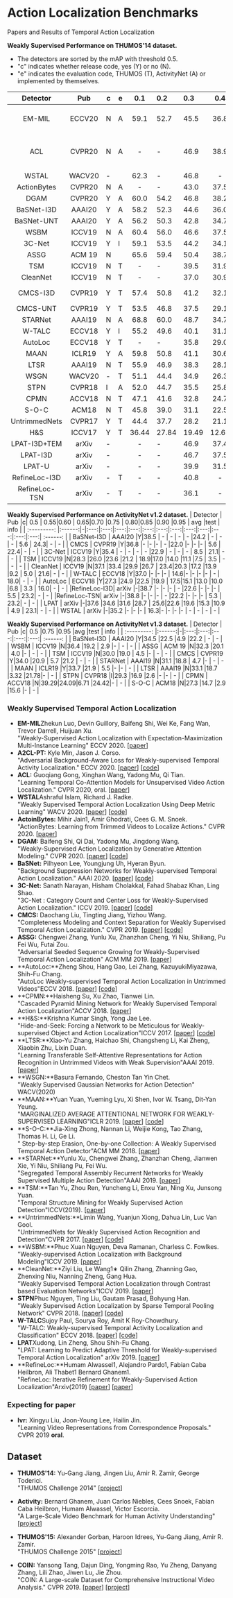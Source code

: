 # Action Localization Benchmarks
Papers and Results of Temporal Action Localization

**Weakly Supervised Performance on THUMOS'14 dataset.**

- The detectors are sorted by the mAP with threshold 0.5.
- "c" indicates whether release code, yes (Y) or no (N).
- "e" indicates the evaluation code, THUMOS (T), ActivityNet (A) or implemented by themselves.


|  Detector   |   Pub  |c|e| 0.1 | 0.2 | 0.3 |0.4  | 0.5 | 0.6 | 0.7 | 0.8 | 0.9 |avg  |   info   |
| :---------: |:------:|-|-|:---:|:----|:----|:---:|:---:|:---:|:---:|:---:|:---:|:---:| :------: |
| EM-MIL  | ECCV20 |N|A|59.1 |52.7 |45.5 |36.8 |30.5 | 22.7 | 16.4 | - | - | -   | Use existing classifiation results |
| ACL  | CVPR20 |N|A| - | - |46.9 |38.9 |30.1 |19.8 |10.4 | -  | -  | -   | Report unsupervised performance as well |
| WSTAL       | WACV20  |-| |62.3 |-    |46.8 |-    |29.6 |-    |9.7  |-    |-    |-    |    -     |
| ActionBytes  | CVPR20 |N|A| - | - |43.0 |37.5 |29.0 | - |9.5 | -  | -  | -   | - |
| DGAM  | CVPR20 |Y|A| 60.0|54.2 |46.8 |38.2 |28.8 |19.8 |11.4 |3.6  |0.4  | -   |    -     |
| BaSNet-I3D  | AAAI20 |Y|A| 58.2|52.3 |44.6 |36.0 |27.0 |18.6 |10.4 |3.9  |0.5  | -   |    -     |
| BaSNet-UNT  | AAAI20 |Y|A| 56.2|50.3 |42.8 |34.7 |25.1 |17.1 |9.3  |3.7  |0.5  | -   |    -     |
|   WSBM      | ICCV19 |N|A| 60.4|56.0 |46.6 |37.5 |26.8 |17.6 |9.0  |3.3  |0.4  | -   |    -     |
|   3C-Net    | ICCV19 |Y|I| 59.1|53.5 |44.2 |34.1 |26.6 |  -  |8.1  |  -  | -   | -   |    -     |
|    ASSG     | ACM 19 |N| | 65.6|59.4 |50.4 |38.7 |25.4 |15.0 |6.6  |  -  |  -  | -   |    -     |
|    TSM      | ICCV19 |N|T|  -  | -   |39.5 |31.9 |24.5 |13.8 |7.1  |  -  |  -  |23.4 |    -     |
|  CleanNet   | ICCV19 |N|T|  -  | -   |37.0 |30.9 |23.9 |13.9 |7.1  |  -  |  -  | -   |    -     |
|  CMCS-I3D   | CVPR19 |Y|T| 57.4|50.8 |41.2 |32.1 |23.1 |15.0 |7.0  |  -  | -   | -   |report avg-mAP|
|  CMCS-UNT   | CVPR19 |Y|T| 53.5|46.8 |37.5 |29.1 |19.9 |12.3 |6.0  |  -  | -   | -   |    -     |
|  STARNet    | AAAI19 |N|A|68.8 |60.0 |48.7 |34.7 |23.0 |-    |-    |  -  |  -  |-    |    -     |
|  W-TALC     | ECCV18 |Y|I|55.2 |49.6 |40.1 |31.1 |22.8 |-    |-    |  -  |  -  |7.6  |    -     |
|  AutoLoc    | ECCV18 |Y|T|-    |-    |35.8 |29.0 |21.2 |13.4 |5.8  |  -  |  -  |-    |    -     |
|  MAAN       | ICLR19 |Y|A|59.8 |50.8 |41.1 |30.6 |20.3 |12.0 |6.9  |2.6  |0.2  |94.1 |    -     |
|  LTSR       | AAAI19 |N|T|55.9 |46.9 |38.3 |28.1 |18.6 |11.0 |5.59 |2.19 |0.29 |-    |    -     |
| WSGN        | WACV20 |-|T|51.1 |44.4 |34.9 |26.3 |18.1 |11.6 |6.5  |-    |-    |-    |    -     |
|  STPN       | CVPR18 |I|A|52.0 |44.7 |35.5 |25.8 |16.9 |9.9  |4.3  |1.2  |0.1  |-    |    -     |
|  CPMN       | ACCV18 |N|T|47.1 |41.6 |32.8 |24.7 |16.1 |10.1 |5.5  |-    |-    |-    |    -     |
|  S-O-C      | ACM18  |N|T|45.8 |39.0 |31.1 |22.5 |15.9 |-    |-    |-    |-    |-    |    -     |
|UntrimmedNets| CVPR17 |Y|T|44.4 |37.7 |28.2 |21.1 |13.7 |-    |-    |-    |-    |-    |    -     |
|  H&S        | ICCV17 |Y|T|36.44|27.84|19.49|12.66|6.84 |-    |-    |-    |-    |-    |    -     |
|LPAT-I3D+TEM | arXiv  |-| |-    |-    |46.9 |37.4 |28.0 |16.6 |9.2  |-    |-    |27.6 |    -     |
| LPAT-I3D    | arXiv  |-| |-    |-    |46.7 |37.5 |27.9 |17.6 |9.2  |-    |-    |27.6 |    -     |
| LPAT-U      | arXiv  |-| |-    |-    |39.9 |31.5 |22.6 |14.2 |7.9  |-    |-    |27.6 |    -     |
|RefineLoc-I3D| arXiv  |-|T|-    |-    |40.8 |-    |23.1 |-    |5.3  |-    |-    |-    |    -     |
|RefineLoc-TSN| arXiv  |-|T|-    |-    |36.1 |-    |22.6 |-    |5.8  |-    |-    |-    |    -     |




**Weakly Supervised Performance on ActivityNet v1.2 dataset.**
|  Detector   |  Pub   |c| 0.5 | 0.55|0.60 | 0.65|0.70 |0.75 | 0.80|0.85 |0.90 |0.95 | avg |test |   info   |
| :---------: |:------:|-|:---:|:---:|:---:|:---:|:---:|:---:|:---:|:---:|:---:|:---:|:---:|:---:| :------: |
| BaSNet-I3D  | AAAI20 |Y|38.5 |   - | -   |  -  | -   |24.2 |  -  | -   | -   | 5.6 | 24.3|   - |     -    |
| CMCS        | CVPR19 |Y|36.8 |-    |-    |-    | -   |22.0 |-    |-    |-    | 5.6 | 22.4|   - |     -    |
| 3C-Net      | ICCV19 |Y|35.4 |   - | -   |  -  | -   |22.9 |  -  | -   | -   | 8.5 | 21.1|   - |     -    |
| TSM         | ICCV19 |N|28.3 |26.0 |23.6 |21.2 | 18.9|17.0 |14.0 |11.1 |7.5  | 3.5 | -   |   - |     -    |
| CleanNet    | ICCV19 |N|37.1 |33.4 |29.9 |26.7 | 23.4|20.3 |17.2 |13.9 |9.2  | 5.0 | 21.6|   - |     -    |
| W-TALC      | ECCV18 |Y|37.0 |-    |-    |-    | 14.6|-    |-    |-    |-    | -   | 18.0|   - |     -    |
| AutoLoc     | ECCV18 |Y|27.3 |24.9 |22.5 |19.9 | 17.5|15.1 |13.0 |10.0 |6.8  | 3.3 | 16.0| -   |     -    |
|RefineLoc-I3D| arXiv  |-|38.7 |-    |-    |-    | -   |22.6 |-    |-    |-    | 5.5 | 23.2| -   |     -    |
|RefineLoc-TSN| arXiv  |-|38.8 |-    |-    |-    | -   |22.2 |-    |-    |-    | 5.3 | 23.2| -   |     -    |
| LPAT        | arXiv  |-|37.6 |34.6 |31.6 |28.7 | 25.6|22.6 |19.6 |15.3 |10.9 | 4.9 | 23.1| -   |     -    |
|   WSTAL     | arXiv  |-|35.2 |-    |-    |-    | 16.3|-    |-    |-    |-    | -   | -   | -   |     -    |


**Weakly Supervised Performance on ActivityNet v1.3 dataset.**
|  Detector   |  Pub   |c| 0.5 |0.75 |0.95 |avg  |test |   info   |
| :---------: |:------:|-|:---:|:---:|:---:|:---:|:---:| :------: |
| BaSNet-I3D  | AAAI20 |Y|34.5 |22.5 |4.9  |22.2 | -   |     -    |
| WSBM        | ICCV19 |N|36.4 |19.2 | 2.9 |-    | -   |     -    |
| ASSG        | ACM 19 |N|32.3 |20.1 | 4.0 |-    | -   |     -    |
| TSM         | ICCV19 |N|30.0 |19.0 | 4.5 |-    | -   |     -    |
| CMCS        | CVPR19 |Y|34.0 |20.9 | 5.7 |21.2 | -   |     -    |
| STARNet     | AAAI19 |N|31.1 |18.8 | 4.7 |-    | -   |     -    |
| MAAN        | ICLR19 |Y|33.7 |21.9 | 5.5 |-    |-    |     -    |
| LTSR        | AAAI19 |N|33.1 |18.7 |3.32 |21.78|-    |     -    |
| STPN        | CVPR18 |I|29.3 |16.9 |2.6  |-    |-    |     -    |
| CPMN        | ACCV18 |N|39.29|24.09|6.71 |24.42|-    |     -    |
| S-O-C       | ACM18  |N|27.3 |14.7 |2.9  |15.6 |-    |     -    |



### Weakly Supervised Temporal Action Localization
* **EM-MIL**Zhekun Luo, Devin Guillory, Baifeng Shi, Wei Ke, Fang Wan, Trevor Darrell, Huijuan Xu.<br />
  "Weakly-Supervised Action Localization with Expectation-Maximization Multi-Instance Learning" ECCV 2020.
  [[paper](http://www.ecva.net/papers/eccv_2020/papers_ECCV/papers/123740715.pdf)]
* **A2CL-PT:** Kyle Min, Jason J. Corso.<br />
  "Adversarial Background-Aware Loss for Weakly-supervised Temporal Activity Localization." ECCV 2020. 
  [[paper](https://arxiv.org/pdf/2007.06643.pdf)]
  [[code](https://github.com/MichiganCOG/A2CL-PT)]
* **ACL:** Guoqiang Gong, Xinghan Wang, Yadong Mu, Qi Tian.<br />
  "Learning Temporal Co-Attention Models for Unsupervised Video Action Localization." CVPR 2020, oral. 
  [[paper](https://openaccess.thecvf.com/content_CVPR_2020/papers/Gong_Learning_Temporal_Co-Attention_Models_for_Unsupervised_Video_Action_Localization_CVPR_2020_paper.pdf)]
* **WSTAL**Ashraful Islam, Richard J. Radke.<br />
  "Weakly Supervised Temporal Action Localization Using Deep Metric Learning" WACV 2020.
  [[paper](https://arxiv.org/pdf/2001.07793.pdf)]
  [[code](https://github.com/asrafulashiq/wsad)]
* **ActoinBytes:** Mihir Jain1, Amir Ghodrati, Cees G. M. Snoek.<br />
  "ActionBytes: Learning from Trimmed Videos to Localize Actions." CVPR 2020. 
  [[paper](https://openaccess.thecvf.com/content_CVPR_2020/papers/Jain_ActionBytes_Learning_From_Trimmed_Videos_to_Localize_Actions_CVPR_2020_paper.pdf)]
* **DGAM:** Baifeng Shi, Qi Dai, Yadong Mu, Jingdong Wang.<br />
  "Weakly-Supervised Action Localization by Generative Attention Modeling." CVPR 2020. 
  [[paper](https://openaccess.thecvf.com/content_CVPR_2020/papers/Shi_Weakly-Supervised_Action_Localization_by_Generative_Attention_Modeling_CVPR_2020_paper.pdf)]
  [[code](https://github.com/bfshi/DGAM-Weakly-Supervised-Action-Localization)]
* **BaSNet:** Pilhyeon Lee, Youngjung Uh, Hyeran Byun.<br />
  "Background Suppression Networks for Weakly-supervised Temporal Action Localization." AAAI 2020. 
  [[paper](https://arxiv.org/pdf/1911.09963.pdf)]
  [[code](https://github.com/Pilhyeon/BaSNet-pytorch)]
* **3C-Net:** Sanath Narayan, Hisham Cholakkal, Fahad Shabaz Khan, Ling Shao.<br />
  "3C-Net : Category Count and Center Loss for Weakly-Supervised Action Localization." ICCV 2019. 
  [[paper](https://arxiv.org/pdf/1908.08216.pdf)]
  [[code](https://github.com/naraysa/3c-net)]
* **CMCS:** Daochang Liu, Tingting Jiang, Yizhou Wang.<br />
  "Completeness Modeling and Context Separation for Weakly Supervised Temporal Action Localization." CVPR 2019. 
  [[paper](http://openaccess.thecvf.com/content_CVPR_2019/papers/Liu_Completeness_Modeling_and_Context_Separation_for_Weakly_Supervised_Temporal_Action_CVPR_2019_paper.pdf)]
  [[code](https://github.com/Finspire13/CMCS-Temporal-Action-Localization)]
* **ASSG:** Chengwei Zhang, Yunlu Xu, Zhanzhan Cheng, Yi Niu, Shiliang, Pu Fei Wu, Futai Zou.<br />
  "Adversarial Seeded Sequence Growing for Weakly-Supervised Temporal Action Localization" ACM MM 2019. 
  [[paper](https://arxiv.org/pdf/1908.02422.pdf)]
* **AutoLoc:**Zheng Shou, Hang Gao, Lei Zhang, KazuyukiMiyazawa, Shih-Fu Chang.<br />
  "AutoLoc Weakly-supervised Temporal Action Localization in Untrimmed Videos"ECCV 2018.
  [[paper](http://openaccess.thecvf.com/content_ECCV_2018/papers/Zheng_Shou_AutoLoc_Weakly-supervised_Temporal_ECCV_2018_paper.pdf)]
  [[code](https://github.com/zhengshou/AutoLoc)]
* **CPMN:**Haisheng Su, Xu Zhao, Tianwei Lin.<br />
  "Cascaded Pyramid Mining Network for Weakly Supervised Temporal Action Localization"ACCV 2018.
  [[paper](https://arxiv.org/pdf/1810.11794.pdf)]
* **H&S:**Krishna Kumar Singh, Yong Jae Lee.<br />
  "Hide-and-Seek: Forcing a Network to be Meticulous for Weakly-supervised Object and Action Localization"ICCV 2017.
  [[paper](https://arxiv.org/pdf/1704.04232.pdf)]
  [[code](https://github.com/goddoe/hide-and-seek)]
* **LTSR:**Xiao-Yu Zhang, Haichao Shi, Changsheng Li, Kai Zheng, Xiaobin Zhu, Lixin Duan.<br />
  "Learning Transferable Self-Attentive Representations for Action Recognition in Untrimmed Videos with Weak Supervision"AAAI 2019.
  [[paper](https://www.aaai.org/ojs/index.php/AAAI/article/download/4958/4831)]
* **WSGN:**Basura Fernando, Cheston Tan Yin Chet.<br />
  "Weakly Supervised Gaussian Networks for Action Detection" WACV(2020)
* **MAAN:**Yuan Yuan, Yueming Lyu, Xi Shen, Ivor W. Tsang, Dit-Yan Yeung.<br />
  "MARGINALIZED AVERAGE ATTENTIONAL NETWORK FOR WEAKLY-SUPERVISED LEARNING"ICLR 2019.
  [[paper](https://arxiv.org/pdf/1905.08586.pdf)]
  [[code](https://github.com/yyuanad/MAAN)]
* **S-O-C:**Jia-Xing Zhong, Nannan Li, Weijie Kong, Tao Zhang, Thomas H. Li, Ge Li.<br />
  " Step-by-step Erasion, One-by-one Collection: A Weakly Supervised Temporal Action Detector"ACM MM 2018.
  [[paper](https://arxiv.org/pdf/1807.02929.pdf)]
* **STARNet:**Yunlu Xu, Chengwei Zhang, Zhanzhan Cheng, Jianwen Xie, Yi Niu, Shiliang Pu, Fei Wu.<br />
  "Segregated Temporal Assembly Recurrent Networks for Weakly Supervised Multiple Action Detection"AAAI 2019.
  [[paper](https://www.aaai.org/ojs/index.php/AAAI/article/download/4939/4812)]
* **TSM:**Tan Yu, Zhou Ren, Yuncheng Li, Enxu Yan, Ning Xu, Junsong Yuan.<br />
  "Temporal Structure Mining for Weakly Supervised Action Detection"ICCV(2019).
  [[paper](http://openaccess.thecvf.com/content_ICCV_2019/papers/Yu_Temporal_Structure_Mining_for_Weakly_Supervised_Action_Detection_ICCV_2019_paper.pdf)]
* **UntrimmedNets:**Limin Wang, Yuanjun Xiong, Dahua Lin, Luc Van Gool.<br />
  "UntrimmedNets for Weakly Supervised Action Recognition and Detection"CVPR 2017.
  [[paper](https://wanglimin.github.io/papers/WangXLV_CVPR17.pdf)]
  [[code](https://github.com/wanglimin/UntrimmedNet)]
* **WSBM:**Phuc Xuan Nguyen, Deva Ramanan, Charless C. Fowlkes.<br />
  "Weakly-supervised Action Localization with Background Modeling"ICCV 2019.
  [[paper](https://arxiv.org/pdf/1908.06552.pdf)]
* **CleanNet:**Ziyi Liu, Le Wang1∗ Qilin Zhang, Zhanning Gao, Zhenxing Niu, Nanning Zheng, Gang Hua.<br />
  "Weakly Supervised Temporal Action Localization through Contrast based Evaluation Networks"ICCV 2019.
  [[paper](https://qilin-zhang.github.io/_pages/pdfs/Weakly_Supervised_Temporal_Action_Localization_through_Contrast_based_Evaluation_Networks.pdf)]
* **STPN**Phuc Nguyen, Ting Liu, Gautam Prasad, Bohyung Han.<br />
  "Weakly Supervised Action Localization by Sparse Temporal Pooling Network" CVPR 2018.
  [[paper](http://openaccess.thecvf.com/content_cvpr_2018/papers/Nguyen_Weakly_Supervised_Action_CVPR_2018_paper.pdf)]
  [[code](https://github.com/bellos1203/STPN)]
* **W-TALC**Sujoy Paul, Sourya Roy, Amit K Roy-Chowdhury.<br />
  "W-TALC: Weakly-supervised Temporal Activity Localization and Classification" ECCV 2018.
  [[paper](http://openaccess.thecvf.com/content_ECCV_2018/papers/Sujoy_Paul_W-TALC_Weakly-supervised_Temporal_ECCV_2018_paper.pdf)]
  [[code](https://github.com/sujoyp/wtalc-pytorch)]
* **LPAT**Xudong, Lin Zheng, Shou Shih-Fu Chang.<br />
  "LPAT: Learning to Predict Adaptive Threshold for Weakly-supervised Temporal Action Localization" arXiv 2019.
  [[paper](https://arxiv.org/pdf/1910.11285.pdf)]
* **RefineLoc:**Humam Alwassel1, Alejandro Pardo1, Fabian Caba Heilbron,  Ali Thabet1 Bernard Ghanem1.<br />
  "RefineLoc: Iterative Refinement for Weakly-Supervised Action Localization"Arxiv(2019)
  [[paper](https://arxiv.org/pdf/1904.00227.pdf)]
  [[paper](https://basurafernando.github.io/papers/wacv2020_wsgn.pdf)]


### Expecting for paper
* **lvr:** Xingyu Liu, Joon-Young Lee, Hailin Jin.<br />
  "Learning Video Representations from Correspondence Proposals." CVPR 2019 **oral**.


## Dataset
* **THUMOS'14:** Yu-Gang Jiang, Jingen Liu, Amir R. Zamir, George Toderici.<br />
  "THUMOS Challenge 2014" 
  [[project](https://www.crcv.ucf.edu/THUMOS14/home.html)]

* **Activity:** Bernard Ghanem, Juan Carlos Niebles, Cees Snoek, Fabian Caba Heilbron, Humam Alwassel, Victor Escorcia.<br />
  "A Large-Scale Video Benchmark for Human Activity Understanding" 
  [[project](http://activity-net.org/index.html)]
  
* **THUMOS'15:** Alexander Gorban, Haroon Idrees, Yu-Gang Jiang, Amir R. Zamir.<br />
  "THUMOS Challenge 2015" 
  [[project](http://www.thumos.info/)]

* **COIN:** Yansong Tang, Dajun Ding, Yongming Rao, Yu Zheng, Danyang Zhang, Lili Zhao, Jiwen Lu, Jie Zhou.<br />
  "COIN: A Large-scale Dataset for Comprehensive Instructional Video Analysis." CVPR 2019. 
  [[paper](https://arxiv.org/pdf/1903.02874.pdf)]
  [[project](https://coin-dataset.github.io/)]

